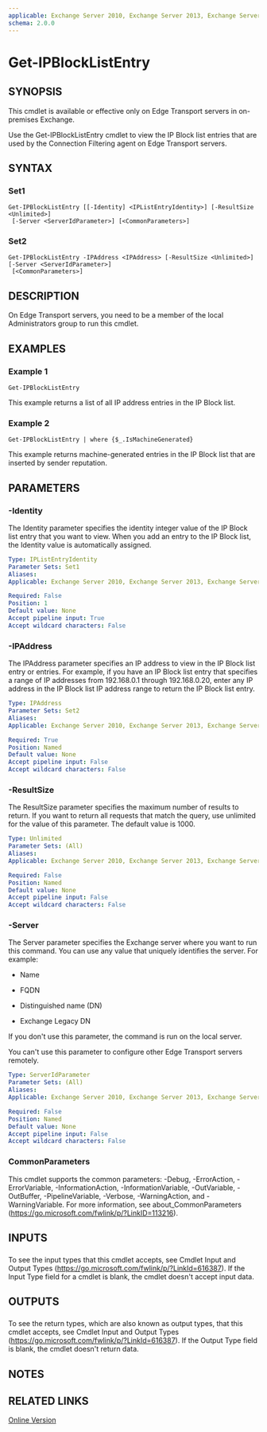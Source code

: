 ```yaml
---
applicable: Exchange Server 2010, Exchange Server 2013, Exchange Server 2016
schema: 2.0.0
---
```


# Get-IPBlockListEntry

## SYNOPSIS
This cmdlet is available or effective only on Edge Transport servers in on-premises Exchange.

Use the Get-IPBlockListEntry cmdlet to view the IP Block list entries that are used by the Connection Filtering agent on Edge Transport servers.

## SYNTAX

### Set1
```
Get-IPBlockListEntry [[-Identity] <IPListEntryIdentity>] [-ResultSize <Unlimited>]
 [-Server <ServerIdParameter>] [<CommonParameters>]
```

### Set2
```
Get-IPBlockListEntry -IPAddress <IPAddress> [-ResultSize <Unlimited>] [-Server <ServerIdParameter>]
 [<CommonParameters>]
```

## DESCRIPTION
On Edge Transport servers, you need to be a member of the local Administrators group to run this cmdlet.

## EXAMPLES

### Example 1
```
Get-IPBlockListEntry
```

This example returns a list of all IP address entries in the IP Block list.

### Example 2
```
Get-IPBlockListEntry | where {$_.IsMachineGenerated}
```

This example returns machine-generated entries in the IP Block list that are inserted by sender reputation.

## PARAMETERS

### -Identity
The Identity parameter specifies the identity integer value of the IP Block list entry that you want to view. When you add an entry to the IP Block list, the Identity value is automatically assigned.

```yaml
Type: IPListEntryIdentity
Parameter Sets: Set1
Aliases:
Applicable: Exchange Server 2010, Exchange Server 2013, Exchange Server 2016

Required: False
Position: 1
Default value: None
Accept pipeline input: True
Accept wildcard characters: False
```

### -IPAddress
The IPAddress parameter specifies an IP address to view in the IP Block list entry or entries. For example, if you have an IP Block list entry that specifies a range of IP addresses from 192.168.0.1 through 192.168.0.20, enter any IP address in the IP Block list IP address range to return the IP Block list entry.

```yaml
Type: IPAddress
Parameter Sets: Set2
Aliases:
Applicable: Exchange Server 2010, Exchange Server 2013, Exchange Server 2016

Required: True
Position: Named
Default value: None
Accept pipeline input: False
Accept wildcard characters: False
```

### -ResultSize
The ResultSize parameter specifies the maximum number of results to return. If you want to return all requests that match the query, use unlimited for the value of this parameter. The default value is 1000.

```yaml
Type: Unlimited
Parameter Sets: (All)
Aliases:
Applicable: Exchange Server 2010, Exchange Server 2013, Exchange Server 2016

Required: False
Position: Named
Default value: None
Accept pipeline input: False
Accept wildcard characters: False
```

### -Server
The Server parameter specifies the Exchange server where you want to run this command. You can use any value that uniquely identifies the server. For example:

- Name

- FQDN

- Distinguished name (DN)

- Exchange Legacy DN

If you don't use this parameter, the command is run on the local server.

You can't use this parameter to configure other Edge Transport servers remotely.

```yaml
Type: ServerIdParameter
Parameter Sets: (All)
Aliases:
Applicable: Exchange Server 2010, Exchange Server 2013, Exchange Server 2016

Required: False
Position: Named
Default value: None
Accept pipeline input: False
Accept wildcard characters: False
```

### CommonParameters
This cmdlet supports the common parameters: -Debug, -ErrorAction, -ErrorVariable, -InformationAction, -InformationVariable, -OutVariable, -OutBuffer, -PipelineVariable, -Verbose, -WarningAction, and -WarningVariable. For more information, see about_CommonParameters (https://go.microsoft.com/fwlink/p/?LinkID=113216).

## INPUTS

###  
To see the input types that this cmdlet accepts, see Cmdlet Input and Output Types (https://go.microsoft.com/fwlink/p/?LinkId=616387). If the Input Type field for a cmdlet is blank, the cmdlet doesn't accept input data.

## OUTPUTS

###  
To see the return types, which are also known as output types, that this cmdlet accepts, see Cmdlet Input and Output Types (https://go.microsoft.com/fwlink/p/?LinkId=616387). If the Output Type field is blank, the cmdlet doesn't return data.

## NOTES

## RELATED LINKS

[Online Version](https://technet.microsoft.com/library/efdf2bc1-5571-417e-810a-b690bf5c8044.aspx)
